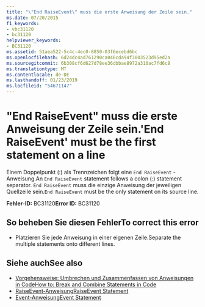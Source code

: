 ```yaml
---
title: "\"End RaiseEvent\" muss die erste Anweisung der Zeile sein."
ms.date: 07/20/2015
f1_keywords:
- vbc31120
- bc31120
helpviewer_keywords:
- BC31120
ms.assetid: 51aea522-5c4c-4ec0-8850-03f6ecebd6bc
ms.openlocfilehash: 6d24dc4ad761290ca046cda94f3003523d95ed2a
ms.sourcegitcommit: 6b308cf6d627d78ee36dbbae8972a310ac7fd6c8
ms.translationtype: MT
ms.contentlocale: de-DE
ms.lasthandoff: 01/23/2019
ms.locfileid: "54671147"
---
```

# <a name="end-raiseevent-must-be-the-first-statement-on-a-line"></a><span data-ttu-id="64daa-102">"End RaiseEvent" muss die erste Anweisung der Zeile sein.</span><span class="sxs-lookup"><span data-stu-id="64daa-102">'End RaiseEvent' must be the first statement on a line</span></span>
<span data-ttu-id="64daa-103">Einem Doppelpunkt (:) als Trennzeichen folgt eine `End RaiseEvent` -Anweisung.</span><span class="sxs-lookup"><span data-stu-id="64daa-103">An `End RaiseEvent` statement follows a colon (:) statement separator.</span></span> <span data-ttu-id="64daa-104">`End RaiseEvent` muss die einzige Anweisung der jeweiligen Quellzeile sein.</span><span class="sxs-lookup"><span data-stu-id="64daa-104">`End RaiseEvent` must be the only statement on its source line.</span></span>  
  
 <span data-ttu-id="64daa-105">**Fehler-ID:** BC31120</span><span class="sxs-lookup"><span data-stu-id="64daa-105">**Error ID:** BC31120</span></span>  
  
## <a name="to-correct-this-error"></a><span data-ttu-id="64daa-106">So beheben Sie diesen Fehler</span><span class="sxs-lookup"><span data-stu-id="64daa-106">To correct this error</span></span>  
  
-   <span data-ttu-id="64daa-107">Platzieren Sie jede Anweisung in einer eigenen Zeile.</span><span class="sxs-lookup"><span data-stu-id="64daa-107">Separate the multiple statements onto different lines.</span></span>  
  
## <a name="see-also"></a><span data-ttu-id="64daa-108">Siehe auch</span><span class="sxs-lookup"><span data-stu-id="64daa-108">See also</span></span>
- [<span data-ttu-id="64daa-109">Vorgehensweise: Umbrechen und Zusammenfassen von Anweisungen in Code</span><span class="sxs-lookup"><span data-stu-id="64daa-109">How to: Break and Combine Statements in Code</span></span>](../../visual-basic/programming-guide/program-structure/how-to-break-and-combine-statements-in-code.md)
- [<span data-ttu-id="64daa-110">RaiseEvent-Anweisung</span><span class="sxs-lookup"><span data-stu-id="64daa-110">RaiseEvent Statement</span></span>](../../visual-basic/language-reference/statements/raiseevent-statement.md)
- [<span data-ttu-id="64daa-111">Event-Anweisung</span><span class="sxs-lookup"><span data-stu-id="64daa-111">Event Statement</span></span>](../../visual-basic/language-reference/statements/event-statement.md)
